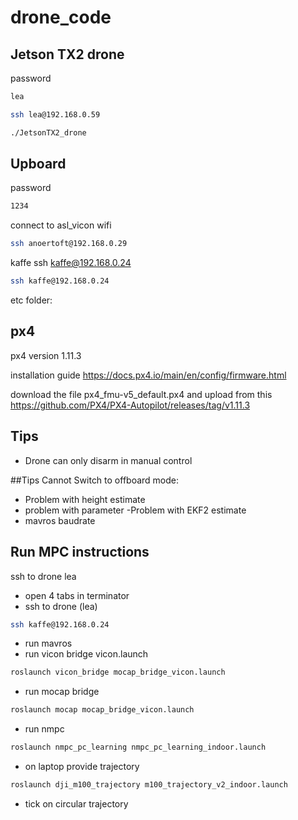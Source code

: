 # drone_code
## Jetson TX2 drone
password
```bash
lea
```

```bash
ssh lea@192.168.0.59
```

```bash
./JetsonTX2_drone
```

## Upboard
password
```bash
1234
```
connect to asl_vicon wifi


```bash
ssh anoertoft@192.168.0.29
```
kaffe
ssh kaffe@192.168.0.24

```bash
ssh kaffe@192.168.0.24
```


etc folder:

## px4

px4 version
1.11.3

installation guide 
https://docs.px4.io/main/en/config/firmware.html

download the file px4_fmu-v5_default.px4 and upload from this https://github.com/PX4/PX4-Autopilot/releases/tag/v1.11.3
## Tips

- Drone can only disarm in manual control


##Tips
Cannot Switch to offboard mode:
- Problem with height estimate 
- problem with parameter
-Problem with EKF2 estimate
- mavros baudrate 

## Run MPC instructions

ssh to drone lea
- open 4 tabs in terminator
- ssh to drone (lea)
```bash
ssh kaffe@192.168.0.24
```
- run mavros 
- run vicon bridge vicon.launch
```bash
roslaunch vicon_bridge mocap_bridge_vicon.launch
```


- run mocap bridge
```bash
roslaunch mocap mocap_bridge_vicon.launch
```
- run nmpc

```bash
roslaunch nmpc_pc_learning nmpc_pc_learning_indoor.launch
```
- on laptop provide trajectory 

```bash
roslaunch dji_m100_trajectory m100_trajectory_v2_indoor.launch 
```

- tick on circular trajectory




